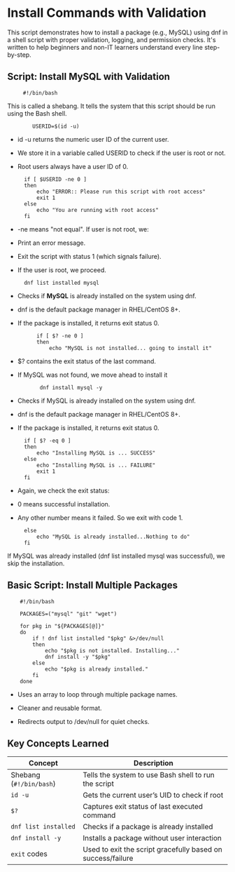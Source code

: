 # Install Commands with Validation

This script demonstrates how to install a package (e.g., MySQL) using dnf in a shell script with proper validation, logging, and permission checks. It's written to help beginners and non-IT learners understand every line step-by-step.

## Script: Install MySQL with Validation

         #!/bin/bash

This is called a shebang. It tells the system that this script should be run using the Bash shell.

            USERID=$(id -u)

- id -u returns the numeric user ID of the current user.

- We store it in a variable called USERID to check if the user is root or not.

- Root users always have a user ID of 0.   



        if [ $USERID -ne 0 ]
        then
            echo "ERROR:: Please run this script with root access"
            exit 1
        else
            echo "You are running with root access"
        fi



- -ne means "not equal". If user is not root, we:

- Print an error message.

- Exit the script with status 1 (which signals failure).

- If the user is root, we proceed.


        dnf list installed mysql


- Checks if **MySQL** is already installed on the system using dnf.

- dnf is the default package manager in RHEL/CentOS 8+.

- If the package is installed, it returns exit status 0.


            if [ $? -ne 0 ]
            then
                echo "MySQL is not installed... going to install it"

 
 - $? contains the exit status of the last command.

- If MySQL was not found, we move ahead to install it



             dnf install mysql -y


- Checks if MySQL is already installed on the system using dnf.

- dnf is the default package manager in RHEL/CentOS 8+.

- If the package is installed, it returns exit status 0.



        if [ $? -eq 0 ]
        then
            echo "Installing MySQL is ... SUCCESS"
        else
            echo "Installing MySQL is ... FAILURE"
            exit 1
        fi

- Again, we check the exit status:

- 0 means successful installation.

- Any other number means it failed. So we exit with code 1.


        else
            echo "MySQL is already installed...Nothing to do"
        fi


If MySQL was already installed (dnf list installed mysql was successful), we skip the installation.

## Basic Script: Install Multiple Packages

        #!/bin/bash

        PACKAGES=("mysql" "git" "wget")

        for pkg in "${PACKAGES[@]}"
        do
            if ! dnf list installed "$pkg" &>/dev/null
            then
                echo "$pkg is not installed. Installing..."
                dnf install -y "$pkg"
            else
                echo "$pkg is already installed."
            fi
        done

- Uses an array to loop through multiple package names.

- Cleaner and reusable format.

- Redirects output to /dev/null for quiet checks.

 ## Key Concepts Learned

|        Concept          |                      Description                            |
| ----------------------- | ----------------------------------------------------------- |
| Shebang (`#!/bin/bash`) | Tells the system to use Bash shell to run the script        |
| `id -u`                 | Gets the current user’s UID to check if root                |
| `$?`                    | Captures exit status of last executed command               |
| `dnf list installed`    | Checks if a package is already installed                    |
| `dnf install -y`        | Installs a package without user interaction                 |
| `exit` codes            | Used to exit the script gracefully based on success/failure |
